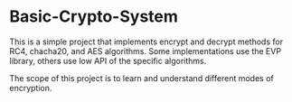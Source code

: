 # Basic-Crypto-System

  This is a simple project that implements encrypt and decrypt methods for RC4, chacha20, and AES algorithms.
  Some implementations use the EVP library, others use low API of the specific algorithms.
  
  The scope of this project is to learn and understand different modes of encryption.
